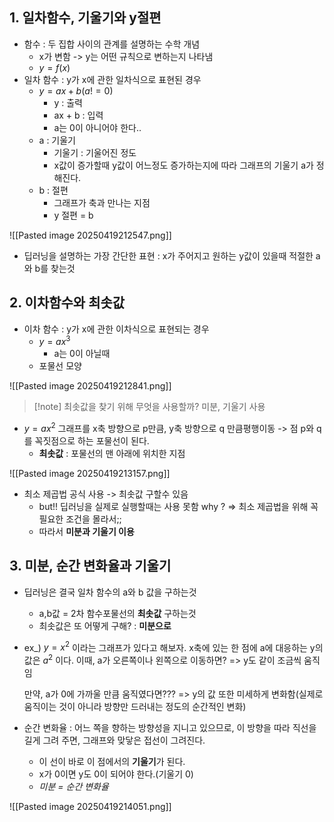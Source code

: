 ## 1. 일차함수, 기울기와 y절편
- 함수 : 두 집합 사이의 관계를 설명하는 수학 개념
	- x가 변함 -> y는 어떤 규칙으로 변하는지 나타냄
	- $y = f(x)$
- 일차 함수 : y가 x에 관한 일차식으로 표현된 경우
	- $y = ax + b (a!=0)$
		- y : 출력
		- ax + b : 입력
		- a는 0이 아니어야 한다..
	- a : 기울기
		- 기울기 : 기울어진 정도
		- x값이 증가할때 y값이 어느정도 증가하는지에 따라 그래프의 기울기 a가 정해진다.
	- b : 절편
		- 그래프가 축과 만나는 지점
		- y 절편 = b

![[Pasted image 20250419212547.png]]

- 딥러닝을 설명하는 가장 간단한 표현 : x가 주어지고 원하는 y값이 있을때 적절한 a와 b를 찾는것

## 2. 이차함수와 최솟값
- 이차 함수 : y가 x에 관한 이차식으로 표현되는 경우
	- $y = ax^3$
		- a는 0이 아닐때
	- 포물선 모양

![[Pasted image 20250419212841.png]]

>[!note] 최솟값을 찾기 위해 무엇을 사용할까?
>미분, 기울기 사용

- $y = ax^2$ 그래프를 x축 방향으로 p만큼, y축 방향으로 q 만큼평행이동 
  -> 점 p와 q를 꼭짓점으로 하는 포물선이 된다. 
	- **최솟값** : 포물선의 맨 아래에 위치한 지점

![[Pasted image 20250419213157.png]]

- 최소 제곱법 공식 사용 -> 최솟값 구할수 있음 
	- but!! 딥러닝을 실제로 실행할때는 사용 못함
		why ? => 최소 제곱법을 위해 꼭 필요한 조건을 몰라서;;
	- 따라서 **미분과 기울기 이용**

## 3. 미분, 순간 변화율과 기울기
- 딥러닝은 결국 일차 함수의 a와 b 값을 구하는것
	- a,b값 = 2차 함수포물선의 **최솟값** 구하는것
	- 최솟값은 또 어떻게 구해? : **미분으로**

- ex_) $y = x^2$ 이라는 그래프가 있다고 해보자. x축에 있는 한 점에 a에 대응하는 y의 값은 $a^2$ 이다.
	이때, a가 오른쪽이나 왼쪽으로 이동하면?
	=> y도 같이 조금씩 움직임
	
	만약, a가 0에 가까울 만큼 움직였다면???
	=> y의 값 또한 미세하게 변화함(실제로 움직이는 것이 아니라 방향만 드러내는 정도의 순간적인 변화)

- 순간 변화율 : 어느 쪽을 향하는 방향성을 지니고 있으므로, 이 방향을 따라 직선을 길게 그려 주면, 그래프와 맞닿은 접선이 그려진다.
	- 이 선이 바로 이 점에서의 **기울기**가 된다.
	- x가 0이면 y도 0이 되어야 한다.(기울기 0)
	- _미분 = 순간 변화율_

![[Pasted image 20250419214051.png]]

